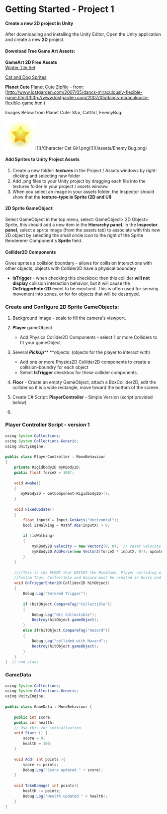 # Getting Started - Project 1

#### Create a new 2D project in Unity

After downloading and installing the Unity Editor, Open the Unity application and create a new **2D** project.

#### Download Free Game Art Assets:

**GameArt 2D Free Assets**  
[Winter Tile Set](https://www.gameart2d.com/winter-platformer-game-tileset.html)

[Cat and Dog Sprites](https://www.gameart2d.com/cat-and-dog-free-sprites.html)

**Planet Cute** [Planet Cute Zipfile ](https://utdallas.box.com/v/planet-cute-zipfile) - from: [http://www.lostgarden.com/2007/05/dancs-miraculously-flexible-game.html](http://www.lostgarden.com/2007/05/dancs-miraculously-flexible-game.html)

Images Below from Planet Cute: Star, CatGirl, EnemyBug:

![](/star.png)![](/Character Cat Girl.png)![](/assets/Enemy Bug.png)

#### Add Sprites to Unity Project Assets

1. Create a new folder: _**textures**_ in the Project / Assets windows by right-clicking and selecting new folder 
2. Add .png files to your Unity project by dragging each file into the textures folder in your project / assets window. 
3. When you select an image in your assets folder, the Inspector should show that the **texture-type is Sprite \(2D and UI\)**

#### 2D Sprite GameObject:

Select GameObject in the top menu, select: GameObject&gt; 2D Object&gt; Sprite, this should add a new item in the **Hierarchy panel**.  In the **Inspector panel**, select a sprite image \(from the assets tab\) to associate with this new 2D object by selecting the small circle icon to the right of the Sprite Rendererer Component's **Sprite** field.

#### Collider2D Components

Gives sprites a collision boundary - allows for collision interactions with other objects, objects with Collider2D have a physical boundary

* **IsTrigger** - when checking this checkbox: then this collider **will not display** collision interaction behavior, but it will cause the **OnTriggerEnter2D** event to be exectued. This is often used for sensing movement into zones, or for for objects that will be destroyed.   

### Create and Configure 2D Sprite GameObjects:

1. Background Image - scale to fill the camera's viewport. 
2. **Player** gameObject

   * Add Physics Collider2D Components - select 1 or more Colliders to fit your gameObject

3. Several _**PickUp**_** **objects: \(objects for the player to interact with\)

   * Add one or more Physics2D Collider2D components to create a collision-boundry for each object
   * Select **IsTrigger** checkbox for these collider components.

4. **Floor** - Create an empty GameObject, attach a  BoxCollider2D, edit the collider so it is a wide rectangle, move toward the bottom of the screen.

5. Create C\# Script:  **PlayerController** - Simple Version \(script provided below\)

6. 
### Player Controller Script - version 1

```java
using System.Collections;
using System.Collections.Generic;
using UnityEngine;

public class PlayerController : MonoBehaviour
{
    private Rigidbody2D myRBody2D;
    public float forceX = 100f;

    void Awake()
    {
       myRBody2D = GetComponent<Rigidbody2D>();
    }

    void FixedUpdate()
    {
        float inputX = Input.GetAxis("Horizontal");
        bool isWalking = Mathf.Abs(inputX) > 0;

        if (isWalking)
        {
            myRBody2D.velocity = new Vector2(0, 0);  // reset velocity to 0
            myRBody2D.AddForce(new Vector2(forceX * inputX, 0)); update x component velocity by adding a force, nothing happens to y velocity
        }
    }

    ////This is the EVENT that DRIVES the MiniGame, Player colliding with Pickup Objects
    //Custom Tags: Collectible and Hazard must be created in Unity and added to the PickUp objects.
    void OnTriggerEnter2D(Collider2D hitObject)
    {
        Debug.Log("Entered Trigger");

        if (hitObject.CompareTag("Collectible"))
        {
            Debug.Log("Hit Collectible");
            Destroy(hitObject.gameObject);
        }
        else if(hitObject.CompareTag("Hazard"))
        {
            Debug.Log("collided with Hazard");
            Destroy(hitObject.gameObject);
        }
    }
}  // end class
```

### GameData

```java
using System.Collections;
using System.Collections.Generic;
using UnityEngine;

public class GameData : MonoBehaviour {

    public int score;
    public int health;
    // Use this for initialization
    void Start () {
        score = 0;
        health = 100;
    }

    void Add( int points ){
        score += points;
        Debug.Log("Score updated " + score);
    }

    void TakeDamage( int points){
        health -= points;
        Debug.Log("Health updated " + health);
    }
}
```



